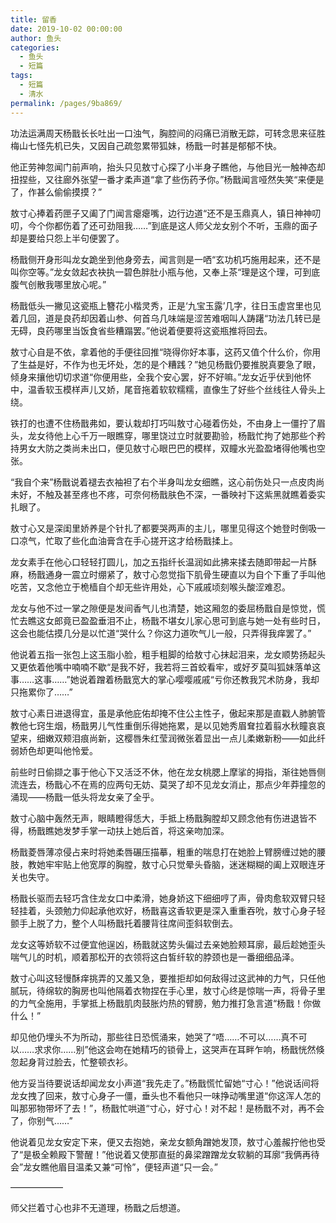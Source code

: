 ```yaml
---
title: 留香
date: 2019-10-02 00:00:00
author: 鱼头
categories: 
  - 鱼头
  - 短篇
tags: 
  - 短篇
  - 清水
permalink: /pages/9ba869/
---
```


功法运满周天杨戬长长吐出一口浊气，胸腔间的闷痛已消散无踪，可转念思来征胜梅山七怪先机已失，又因自己疏忽累带狐妹，杨戬一时甚是郁郁不快。

他正劳神忽闻门前声响，抬头只见敖寸心探了小半身子瞧他，与他目光一触神态却扭捏些，又往廊外张望一番才柔声道“拿了些伤药予你。”杨戬闻言哑然失笑“来便是了，作甚么偷偷摸摸？”

<!-- more -->

敖寸心捧着药匣子又阖了门闻言瘪瘪嘴，边行边道“还不是玉鼎真人，镇日神神叨叨，今个你都伤着了还可劲阻我……”到底是这人师父龙女别个不听，玉鼎的面子却是要给只怨上半句便罢了。

杨戬侧开身形叫龙女跪坐到他身旁去，闻言则是一哂“玄功机巧施用起来，还不是叫你空等。”龙女敛起衣袂执一碧色胖肚小瓶与他，又奉上茶“理是这个理，可到底腹气创散我哪里放心呢。”

杨戬低头一撇见这瓷瓶上簪花小楷灵秀，正是‘九宝玉露’几字，往日玉虚宫里也见着几回，道是良药却因着山参、何首乌几味端是涩苦难咽叫人踌躇“功法几转已是无碍，良药哪里当饭食省些糟蹋罢。”他说着便要将这瓷瓶推将回去。

敖寸心自是不依，拿着他的手便往回推“晓得你好本事，这药又值个什么价，你用了生益是好，不作为也无坏处，怎的是个糟践？”她见杨戬仍要推脱真要急了眼，倾身来攘他切切求道“你便用些，全我个安心罢，好不好嘛。”龙女近乎伏到他怀中，温香软玉模样声儿又娇，尾音拖着软软糯糯，直像生了好些个丝线往人骨头上绕。

铁打的也遭不住杨戬弗如，要认栽却打巧叫敖寸心碰着伤处，不由身上一僵拧了眉头，龙女待他上心千万一眼瞧穿，哪里饶过立时就要勘验，杨戬忙拘了她那些个矜持男女大防之类尚未出口，便见敖寸心眼巴巴的模样，双瞳水光盈盈堵得他嘴也空张。

“我自个来”杨戬说着褪去衣袖袒了右个半身叫龙女细瞧，这心前伤处只一点皮肉尚未好，不触及甚至疼也不疼，可奈何杨戬肤色不深，一番映衬下这紫黑就瞧着委实扎眼了。

敖寸心又是深闺里娇养是个针扎了都要哭两声的主儿，哪里见得这个她登时倒吸一口凉气，忙取了些化血油膏含在手心搓开这才给杨戬揉上。

龙女素手在他心口轻轻打圆儿，加之五指纤长温润如此拂来揉去随即带起一片酥麻，杨戬通身一震立时绷紧了，敖寸心忽觉指下肌骨生硬直以为自个下重了手叫他吃苦，又念他立于桅樯自个却无些许用处，心下戚戚顷刻喉头酸涩难忍。

龙女与他不过一掌之隙便是发间香气儿也清楚，她这厢忽的委屈杨戬自是惊觉，慌忙去瞧这女郎竟已盈盈垂泪不止，杨戬不堪女儿家心思可到底与她一处有些时日，这会也能估摸几分是以忙道“哭什么？你这力道吹气儿一般，只弄得我痒罢了。”

他说着五指一张包上这玉脂小脸，粗手粗脚的给敖寸心抹起泪来，龙女顺势扬起头又更依着他嘴中喃喃不歇“是我不好，我若将三首蛟看牢，或好歹莫叫狐妹落单这事……这事……”她说着蹭着杨戬宽大的掌心嘤嘤戚戚“亏你还教我咒术防身，我却只拖累你了……”

敖寸心素日进退得宜，虽是承他庇佑却掩不住公主性子，傲起来那是直戳人肺腑管教他七窍生烟，杨戬男儿气性重倒乐得她拖累，是以见她秀眉耷拉着翦水秋瞳哀哀望来，细嫩双颊泪痕尚新，这樱唇朱红莹润微张着显出一点儿柔嫩新粉——如此纤弱娇色却更叫他怜爱。

前些时日偷撷之事于他心下又活泛不休，他在龙女桃腮上摩挲的拇指，渐往她唇侧流连去，杨戬心不在焉的应两句无妨、莫哭了却不见龙女消止，那点少年莽撞忽的涌现——杨戬一低头将龙女亲了全乎。

敖寸心脑中轰然无声，眼睛瞪得恁大，手抵上杨戬胸膛却又顾念他有伤进退皆不得，杨戬瞧她发梦手掌一动扶上她后首，将这亲吻加深。

杨戬菱唇薄凉侵占来时将她柔唇碾压描摹，粗重的喘息打在她脸上臂膀缠过她的腰肢，教她牢牢贴上他宽厚的胸膛，敖寸心只觉晕头昏脑，迷迷糊糊的阖上双眼连牙关也失守。

杨戬长驱而去轻巧含住龙女口中柔滑，她身娇这下细细哼了声，骨肉愈软双臂只轻轻挂着，头颈勉力仰起承他欢好，杨戬喜这香软更是深入重重吞吮，敖寸心身子轻颤手上脱了力，整个人叫杨戬托着腰背往席间歪斜软倒去。

龙女这等娇软不过便宜他逞凶，杨戬就这势头偏过去亲她脸颊耳廓，最后趁她歪头喘气儿的时机，顺着那松开的衣领将这白皙纤软的脖颈也是一番细细品泽。

敖寸心叫这轻慢酥痒挑弄的又羞又急，要推拒却如何敌得过这武神的力气，只任他腻玩，待绵软的胸房也叫他隔着衣物捏在手心里，敖寸心终是惊喘一声，将骨子里的力气全施用，手掌抵上杨戬肌肉鼓胀灼热的臂膀，勉力推打急言道“杨戬！你做什么！”

却见他仍埋头不为所动，那些往日恐慌涌来，她哭了“唔……不可以……真不可以……求求你……别”他这会吻在她精巧的锁骨上，这哭声在耳畔乍响，杨戬恍然倏忽起身背过脸去，忙整顿衣衫。

他方妥当待要说话却闻龙女小声道“我先走了。”杨戬慌忙留她“寸心！”他说话间将龙女拽了回来，敖寸心身子一僵，垂头也不看他只一味挣动嘴里道“你这浑人怎的叫那邪物带坏了去！”，杨戬忙哄道“寸心，好寸心！对不起！是杨戬不对，再不会了，你别气……”

他说着见龙女安定下来，便又去抱她，亲龙女额角蹭她发顶，敖寸心羞赧拧他也受了“是极全赖殿下警醒！”他说着又使那直挺的鼻梁蹭蹭龙女软躺的耳廓“我俩再待会”龙女瞧他眉目温柔又兼“可怜”，便轻声道“只一会。”

——————

师父拦着寸心也非不无道理，杨戬之后想道。
